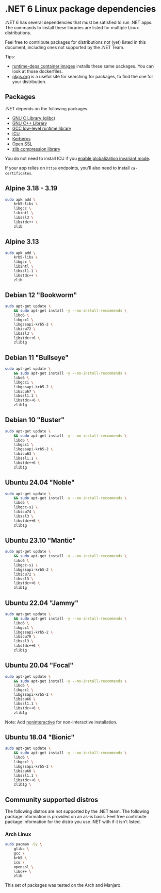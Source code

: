# .NET 6 Linux package dependencies

.NET 6 has several dependencies that must be satisfied to run .NET apps. The commands to install these libraries are listed for multiple Linux distributions.

Feel free to contribute packages for distributions not (yet) listed in this document, including ones not supported by the .NET Team.

Tips:

- [runtime-deps container images](https://github.com/dotnet/dotnet-docker/tree/main/src/runtime-deps) installs these same packages. You can look at those dockerfiles.
- [pkgs.org](https://pkgs.org/) is a useful site for searching for packages, to find the one for your distribution.

## Packages

.NET depends on the following packages.

- [GNU C Library (glibc)](https://www.gnu.org/software/libc/libc.html)
- [GNU C++ Library](https://gcc.gnu.org/onlinedocs/libstdc++/)
- [GCC low-level runtime library](https://gcc.gnu.org/onlinedocs/gccint/Libgcc.html)
- [ICU](http://site.icu-project.org/)
- [Kerberos](http://web.mit.edu/kerberos/)
- [Open SSL](https://www.openssl.org/)
- [zlib compression library](https://www.zlib.net/)

You do not need to install ICU if you [enable globalization invariant mode](https://github.com/dotnet/runtime/blob/main/docs/design/features/globalization-invariant-mode.md#enabling-the-invariant-mode).

If your app relies on `https` endpoints, you'll also need to install `ca-certificates`.

## Alpine 3.18 - 3.19

```bash
sudo apk add \
    krb5-libs \
    libgcc \
    libintl \
    libssl3 \
    libstdc++ \
    zlib
```

## Alpine 3.13

```bash
sudo apk add \
    krb5-libs \
    libgcc \
    libintl \
    libssl1.1 \
    libstdc++ \
    zlib
```
## Debian 12 "Bookworm"

```bash
sudo apt-get update \
    && sudo apt-get install -y --no-install-recommends \
    libc6 \
    libgcc1 \
    libgssapi-krb5-2 \
    libicu72 \
    libssl3 \
    libstdc++6 \
    zlib1g
```

## Debian 11 "Bullseye"

```bash
sudo apt-get update \
    && sudo apt-get install -y --no-install-recommends \
    libc6 \
    libgcc1 \
    libgssapi-krb5-2 \
    libicu67 \
    libssl1.1 \
    libstdc++6 \
    zlib1g
```

## Debian 10 "Buster"

```bash
sudo apt-get update \
    && sudo apt-get install -y --no-install-recommends \
    libc6 \
    libgcc1 \
    libgssapi-krb5-2 \
    libicu63 \
    libssl1.1 \
    libstdc++6 \
    zlib1g
```
## Ubuntu 24.04 "Noble"

```bash
sudo apt-get update \
    && sudo apt-get install -y --no-install-recommends \
    libc6 \
    libgcc-s1 \
    libicu74 \
    libssl3 \
    libstdc++6 \
    zlib1g 
```

## Ubuntu 23.10 "Mantic"

```bash
sudo apt-get update \
    && sudo apt-get install -y --no-install-recommends \
    libc6 \
    libgcc-s1 \
    libgssapi-krb5-2 \
    libicu72 \
    libssl3 \
    libstdc++6 \
    zlib1g 
```

## Ubuntu 22.04 "Jammy"

```bash
sudo apt-get update \
    && sudo apt-get install -y --no-install-recommends \
    libc6 \
    libgcc1 \
    libgssapi-krb5-2 \
    libicu70 \
    libssl3 \
    libstdc++6 \
    zlib1g 
```

## Ubuntu 20.04 "Focal"

```bash
sudo apt-get update \
    && sudo apt-get install -y --no-install-recommends \
    libc6 \
    libgcc1 \
    libgssapi-krb5-2 \
    libicu66 \
    libssl1.1 \
    libstdc++6 \
    zlib1g 
```

Note: Add [noninteractive](https://github.com/dotnet/dotnet-docker/blob/c0e8be8a44b47b1dcc2a5b4b2ebd92022087ac0b/src/runtime-deps/3.1/focal/arm64v8/Dockerfile#L4) for non-interactive installation.

## Ubuntu 18.04 "Bionic"

```bash
sudo apt-get update \
    && sudo apt-get install -y --no-install-recommends \
    libc6 \
    libgcc1 \
    libgssapi-krb5-2 \
    libicu60 \
    libssl1.1 \
    libstdc++6 \
    zlib1g \
```

## Community supported distros

The following distros are not supported by the .NET team. The following package information is provided on an as-is basis. Feel free contribute package information for the distro you use .NET with if it isn't listed.

### Arch Linux

```bash
sudo pacman -Sy \
    glibc \
    gcc \
    krb5 \
    icu \
    openssl \
    libc++ \
    zlib
```

This set of packages was tested on the Arch and Manjaro.
